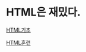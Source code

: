 # HTML은 재밌다.

[HTML기초](https://github.com/dinomoon/KimBug/tree/master/HTML%EC%9D%80%20%EC%9E%AC%EB%B0%8C%EB%8B%A4/1.HTML%EA%B8%B0%EC%B4%88)

[HTML훈련](https://github.com/dinomoon/KimBug/tree/master/HTML%EC%9D%80%20%EC%9E%AC%EB%B0%8C%EB%8B%A4/2.HTML%ED%9B%88%EB%A0%A8)
